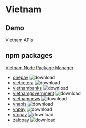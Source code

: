 # Vietnam

## Demo

[Vietnam APIs](https://vietnamd.herokuapp.com/)

## npm packages

[Vietnam Node Package Manager](https://hieudoanm.github.io/vietnam/)

- [onepay](https://www.npmjs.com/package/onepay) ![download][npm-image-download-onepay]
- [vietcetera](https://www.npmjs.com/package/vietcetera) ![download][npm-image-download-vietcetera]
- [vietnambanks](https://www.npmjs.com/package/vietnambanks) ![download][npm-image-download-vietnambanks]
- [vietnamgovernment](https://www.npmjs.com/package/vietnamgovernment) ![download][npm-image-download-vietnamgovernment]
- [vietnamnews](https://www.npmjs.com/package/vietnamnews) ![download][npm-image-download-vietnamnews]
- [vnapis](https://www.npmjs.com/package/vnapis) ![download][npm-image-download-vnapis]
- [vnpay](https://www.npmjs.com/package/vnpay) ![download][npm-image-download-vnpay]
- [vtcpay](https://www.npmjs.com/package/vtcpay) ![download][npm-image-download-vtcpay]
- [zalopay](https://www.npmjs.com/package/zalopay) ![download][npm-image-download-zalopay]

[npm-image-download-onepay]: https://img.shields.io/npm/dm/onepay.svg?style=flat
[npm-image-download-vietcetera]: https://img.shields.io/npm/dm/vietcetera.svg?style=flat
[npm-image-download-vietnambanks]: https://img.shields.io/npm/dm/vietnambanks.svg?style=flat
[npm-image-download-vietnamgovernment]: https://img.shields.io/npm/dm/vietnamgovernment.svg?style=flat
[npm-image-download-vietnamnews]: https://img.shields.io/npm/dm/vietnamnews.svg?style=flat
[npm-image-download-vnapis]: https://img.shields.io/npm/dm/vnapis.svg?style=flat
[npm-image-download-vnpay]: https://img.shields.io/npm/dm/vnpay.svg?style=flat
[npm-image-download-vtcpay]: https://img.shields.io/npm/dm/vtcpay.svg?style=flat
[npm-image-download-zalopay]: https://img.shields.io/npm/dm/zalopay.svg?style=flat
